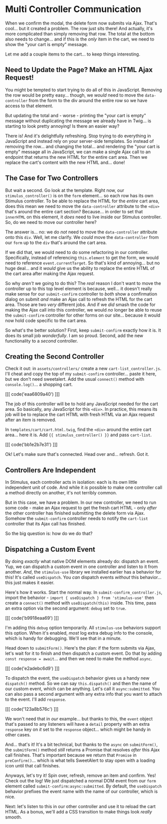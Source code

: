 # Multi Controller Communication

When we confirm the modal, the delete form now submits via Ajax. That's cool...
but it created a problem. The row just sits there! And actually, it's more
complicated than simply removing that row. The total at the bottom also needs to
change... and if this is the *only* item in the cart, we need to show the
"your cart is empty" message.

Let me add a couple items to the cart... to keep things interesting.

## Need to Update the Page? Make an HTML Ajax Request!

You might be tempted to start trying to do all of this in JavaScript. Removing
the row would be pretty easy... though, we *would* need to move the
`data-controller` from the form to the div around the entire row so we have
access to that element.

But updating the total and - worse - printing the "your cart is empty" message
without duplicating the message we already have in Twig... is starting to
look pretty annoying! Is there an easier way?

There is! And it's delightfully refreshing. Stop trying to do everything in
JavaScript and instead rely on your server-side templates. So instead of
removing the row... and changing the total... and rendering the "your cart is empty"
message all in JavaScript, we can make a single Ajax call to an endpoint that
returns the new HTML for the entire cart area. Then we replace the cart's content
with the new HTML and... done!

## The Case for Two Controllers

But wait a second. Go look at the template. Right now, our `stimulus_controller()`
is on the `form` element... so each row has its own Stimulus controller. To be able
to replace the HTML for the *entire* cart area, does this mean we need to move
the `data-controller` attribute to the `<div>` that's around the entire cart section?
Because... in order to set that `innerHTML` on this element, it *does* need to
live inside our Stimulus controller. So, do we need to move our controller here?

The answer is... no: we do *not* need to move the `data-controller` attribute
onto this `div`. Well, let me clarify. We *could* move the `data-controller` from
our `form` up to the `div` that's around the cart area.

If we did that, we would need to do some refactoring in our controller. Specifically,
instead of referencing `this.element` to get the form, we would need to reference
`event.currentTarget`. So that's kind of annoying... but no huge deal... and it
*would* give us the ability to replace the entire HTML of the cart area after
making the Ajax request.

So why *aren't* we going to do this? The *real* reason I don't want to move the
controller up to this top level element is because, well... it doesn't really
make sense for our `submit-confirm` controller to *both* show a confirmation dialog
on submit *and* make an Ajax call to refresh the HTML for the cart area. Those are
two *very* different jobs. And if we *did* smash the code for making the Ajax call
into this controller, we would *no* longer be able to reuse the `submit-confirm`
controller for other forms on our site... because it would now hold code specific
to the cart area.

So what's the better solution? First, keep `submit-confirm` exactly how it is.
It does its small job *wonderfully*. I am so proud. Second, add the new
functionality to a *second* controller.

## Creating the Second Controller

Check it out: in `assets/controllers/` create a new `cart-list_controller.js`.
I'll cheat and copy the top of my `submit-confirm` controller... paste it here,
but we don't need sweetalert. Add the usual `connect()` method with
`console.log()`... a shopping cart.

[[[ code('eaa6809a40') ]]]

The job of this controller will be to hold any JavaScript needed for the cart area.
So basically, any JavaScript for this `<div>`. In practice, this means its job
will be to replace the cart HTML with fresh HTML via an Ajax request after an
item is removed.

In `templates/cart/cart.html.twig`, find the `<div>` around the entire cart
area... here it is. Add `{{ stimulus_controller() }}` and pass `cart-list`.

[[[ code('bb1e2b7e31') ]]]

Ok! Let's make sure that's connected. Head over and... refresh. Got it.

## Controllers Are Independent

In Stimulus, each controller acts in isolation: each is its own little independent
unit of code. And while it *is* possible to make one controller call a method
directly on another, it's not terribly common.

But in this case, we have a problem. In our new controller, we need to run some
code - make an Ajax request to get the fresh cart HTML - only *after* the other
controller has finished submitting the delete form via Ajax. Somehow the
`submit-confirm` controller needs to notify the `cart-list` controller that its
Ajax call has finished.

So the big question is: how do we do that?

## Dispatching a Custom Event

By doing *exactly* what native DOM elements already do: dispatch an event. Yup,
we can dispatch a custom event in one controller and listen to it from another.
*And*, the `stimulus-use` library we installed earlier has a behavior for this!
It's called `useDispatch`. You *can* dispatch events *without* this behavior...
this just makes it easier.

Here's how it works. Start the normal way. In `submit-confirm_controller.js`,
import the behavior - `import { useDispatch } from 'stimulus-use'` then create a
`connect()` method with `useDispatch(this)` inside. This time, pass an extra option
via the second argument: `debug` set to `true`.

[[[ code('b9918eaa69') ]]]

I'm adding this `debug` option temporarily. All `stimulus-use` behaviors support
this option. When it's enabled, *most* log extra debug info to the console, which
is handy for debugging. We'll see that in a minute.

Head down to `submitForm()`. Here's the plan: if the form submits via Ajax,
let's wait for it to finish and then dispatch a custom event. Do that by adding
`const response = await`... and then we need to make the method `async`.

[[[ code('e2adebc6d9') ]]]

To dispatch the event, the `useDispatch` behavior gives us a handy new
`dispatch()` method. So we can say `this.dispatch()` and then the name of our
custom event, which can be anything. Let's call it `async:submitted`.
You can also pass a second argument with any extra info that you want to
attach to the event. I'll add  `response`.

[[[ code('123a8b576c') ]]]

We won't need that in *our* example... but thanks to this, the `event` object
that's passed to any listeners will have a `detail` property with an extra
`response` key on *it* set to the `response` object... which might be handy in
other cases.

And... that's it! It's a bit technical, but thanks to the `async` on
`submitForm()`, the `submitForm()` method *still* returns a Promise that resolves
*after* this Ajax call finishes. That's important because we return that `Promise`
in `preConfirm()`... which is what tells SweetAlert to stay open with a
loading icon until that call finishes.

Anyways, let's try it! Spin over, refresh, remove an item and confirm. Yes!
Check out the log! We just dispatched a normal DOM event from our `form` element
called `submit-confirm:async:submitted`. By default, the `useDispatch` behavior
prefixes the event name with the name of our controller, which is nice.

Next: let's listen to this in our other controller and use it to reload the cart
HTML. As a bonus, we'll add a CSS transition to make things look *really* smooth.
